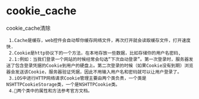 # cookie_cache
cookie_cache清除


     1.Cache是缓存，web控件会自动帮你缓存网络文件，再次打开就会读取缓存文件，打开速度快.
     2.Cookie是http协议下的一个方法，在本地存放一些数据，比如存储你的用户名密码,
     2.1:例如：当我们登录一个网站的时候经常会勾选“下次自动登录”。第一次登录时，服务器发送了包含登录凭据的Cookie到用户的硬盘上。第二次登录的时候（如果Cookie没有到期）浏览器会发送该Cookie，服务器验证凭据，因此不用输入用户名和密码就可以让用户登录了。
     3.iOS中进行HTTP网络请求Cookie管理主要由两个类负责，一个类是NSHTTPCookieStorage类，一个是NSHTTPCookie类。
     4.🔴两个类中的属性和方法参考官方文档。
